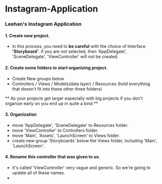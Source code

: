 # Instagram-Application
### Leehan's Instagram Application 

#### 1. Create new project.
* In this process, you need to **be careful** with the choice of Interface **'Storyboard'**.
if you are not selected, then 'AppDelegate', 'SceneDelegate', 'ViewController' will not be created.

#### 2. Create some folders to start organizing project.
* Create New groups below 
* Controllers / Views / Models(data layer) / Resources (hold everything that doesn't fit into these other three folders) 

** As your projects get larger especially with big projects if you don't organize early on you end up in quite a bind **

#### 3. Organization
* move 'AppDelegate', 'SceneDelegate' to Resources folder.
* move 'ViewController' to Controllers folder. 
* move 'Main', 'Assets', 'LaunchScreen' to Views folder.
* create new group 'Storyboards' below the Views folder, including 'Main', 'LaunchScreen'.

#### 4. Rename this controller that was given to us.
* It's called 'ViewController' very vague and generic. So we're going to update all of these names.
* 
